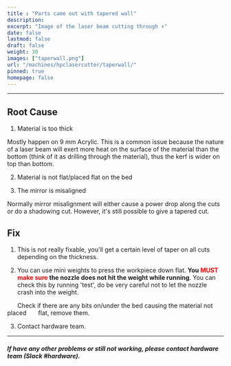```yaml
---
title : "Parts came out with tapered wall"
description: 
excerpt: "Image of the laser beam cutting through ⬆️"
date: false
lastmod: false
draft: false
weight: 30
images: ["taperwall.png"]
url: "/machines/hpclasercutter/taperwall/"
pinned: true
homepage: false
---
```

---

## Root Cause

1. Material is too thick

Mostly happen on 9 mm Acrylic. This is a common issue because the nature of a laser beam will exert more heat on the surface of the material than the bottom (think of it as drilling through the material), thus the kerf is wider on top than bottom.

2. Material is not flat/placed flat on the bed

3. The mirror is misaligned

Normally mirror misalignment will either cause a power drop along the cuts or do a shadowing cut. However, it's still possible to give a tapered cut.

## Fix

1. This is not really fixable, you'll get a certain level of taper on all cuts depending on the thickness.

2. You can use mini weights to press the workpiece down flat. **You <span style="color:red">MUST make sure</span> the nozzle does not hit the weight while running**. You can check this by running 'test', do be very careful not to let the nozzle crash into the weight.

&nbsp;&nbsp;&nbsp;&nbsp;&nbsp;&nbsp;Check if there are any bits on/under the bed causing the material not placed &nbsp;&nbsp;&nbsp;&nbsp;&nbsp;&nbsp;flat, remove them.

3. Contact hardware team.
---

##### If have any other problems or still not working, please contact hardware team (Slack #hardware).
